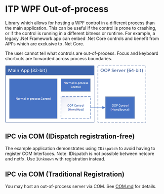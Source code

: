 # ITP WPF Out-of-process

Library which allows for hosting a WPF control in a different process 
than the main application.  This can be useful if the control is prone to
crashing, or if the control is running in a different bitness or runtime.
For example, a legacy .Net Framework app can embed .Net Core controls and
benefit from API's which are exclusive to .Net Core.

The user cannot tell what controls are out-of-process.  Focus and keyboard
shortcuts are forwarded across process boundaries.

![Diagram](docs/Diagram.png)

## IPC via COM (IDispatch registration-free)

The example application demonstrates using `IDispatch` to avoid having to
register COM Interfaces.  Note: IDispatch is not possible between netcore 
and netfx.  Use `IUnknown` with registration instead.

## IPC via COM (Traditional Registration)

You may host an out-of-process server via COM.  See [COM.md](docs/COM.md) 
for details.